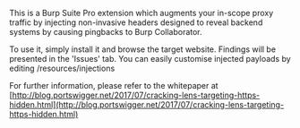 This is a Burp Suite Pro extension which augments your in-scope proxy traffic by injecting non-invasive headers designed to reveal backend systems by causing pingbacks to Burp Collaborator.
 
To use it, simply install it and browse the target website. Findings will be presented in the 'Issues' tab. You can easily customise injected payloads by editing /resources/injections

For further information, please refer to the whitepaper at [http://blog.portswigger.net/2017/07/cracking-lens-targeting-https-hidden.html](http://blog.portswigger.net/2017/07/cracking-lens-targeting-https-hidden.html)
